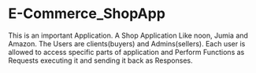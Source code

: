 # E-Commerce_ShopApp
This is an important Application. A Shop Application Like noon, Jumia and Amazon. The Users are clients(buyers) and Admins(sellers). Each user is allowed to access specific parts of application and Perform Functions as Requests executing it and sending it back as Responses.

